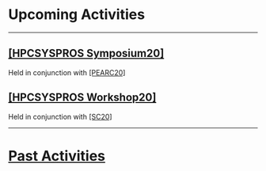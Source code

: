 # Upcoming Activities

------
## [[HPCSYSPROS Symposium20]](http://sighpc-syspros.org/symposiums/2020/)
Held in conjunction with [[PEARC20]](https://pearc.acm.org/pearc20/)

## [[HPCSYSPROS Workshop20]](http://sighpc-syspros.org/workshops/2020/)
Held in conjunction with [[SC20]](https://sc20.supercomputing.org/)

------

# [Past Activities](PastActivities.md)
